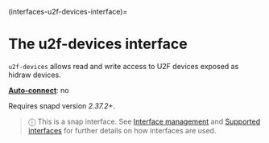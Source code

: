(interfaces-u2f-devices-interface)=
# The u2f-devices interface

`u2f-devices` allows read and write access to U2F devices exposed as hidraw devices.

**[Auto-connect](/t/interface-management/6154#heading--auto-connections)**: no</br>

Requires snapd version _2.37.2+_.

> ⓘ  This is a snap interface. See [Interface management](/) and [Supported interfaces](/interfaces/index) for further details on how interfaces are used.

